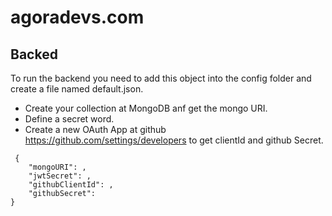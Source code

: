 # agoradevs.com

## Backed 

To run the backend you need to add this object into the config folder and create a file named default.json. 


* Create your collection at MongoDB anf get the mongo URI.
* Define a secret word.
* Create a new OAuth App at github https://github.com/settings/developers to get clientId   and github Secret.

```
 {
    "mongoURI": ,
    "jwtSecret": ,
    "githubClientId": ,
    "githubSecret": 
} 
```
